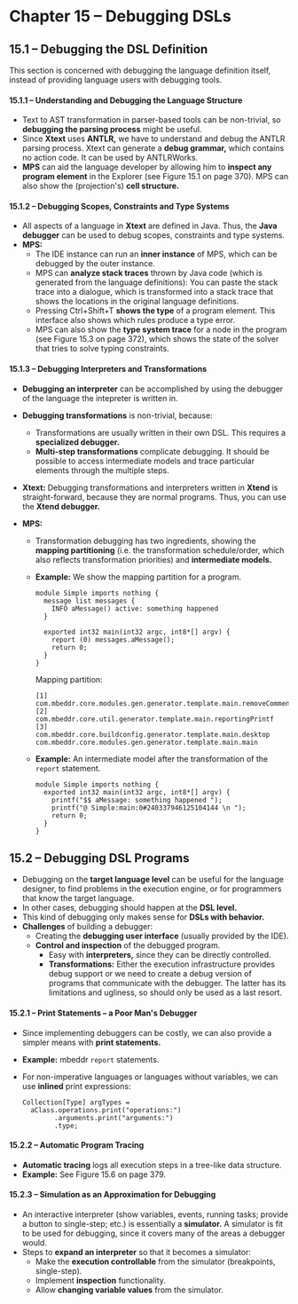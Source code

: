 # Chapter 15 – Debugging DSLs



## 15.1 – Debugging the DSL Definition

This section is concerned with debugging the language definition itself, instead of providing language users with debugging tools.

#### 15.1.1 – Understanding and Debugging the Language Structure

- Text to AST transformation in parser-based tools can be non-trivial, so **debugging the parsing process** might be useful.
- Since **Xtext** uses **ANTLR,** we have to understand and debug the ANTLR parsing process. Xtext can generate a **debug grammar,** which contains no action code. It can be used by ANTLRWorks.
- **MPS** can aid the language developer by allowing him to **inspect any program element** in the Explorer (see Figure 15.1 on page 370). MPS can also show the (projection's) **cell structure.** 

#### 15.1.2 – Debugging Scopes, Constraints and Type Systems

- All aspects of a language in **Xtext** are defined in Java. Thus, the **Java debugger** can be used to debug scopes, constraints and type systems.
- **MPS:**
  - The IDE instance can run an **inner instance** of MPS, which can be debugged by the outer instance.
  - MPS can **analyze stack traces** thrown by Java code (which is generated from the language definitions): You can paste the stack trace into a dialogue, which is transformed into a stack trace that shows the locations in the original language definitions.
  - Pressing Ctrl+Shift+T **shows the type** of a program element. This interface also shows which rules produce a type error.
  - MPS can also show the **type system trace** for a node in the program (see Figure 15.3 on page 372), which shows the state of the solver that tries to solve typing constraints.

#### 15.1.3 – Debugging Interpreters and Transformations

- **Debugging an interpreter** can be accomplished by using the debugger of the language the intepreter is written in.

- **Debugging transformations** is non-trivial, because:

  - Transformations are usually written in their own DSL. This requires a **specialized debugger.**
  - **Multi-step transformations** complicate debugging. It should be possible to access intermediate models and trace particular elements through the multiple steps.

- **Xtext:** Debugging transformations and interpreters written in **Xtend** is straight-forward, because they are normal programs. Thus, you can use the **Xtend debugger.**

- **MPS:**

  - Transformation debugging has two ingredients, showing the **mapping partitioning** (i.e. the transformation schedule/order, which also reflects transformation priorities) and **intermediate models.**

  - **Example:** We show the mapping partition for a program.

    ```
    module Simple imports nothing {
      message list messages {
        INFO aMessage() active: something happened
      }
    
      exported int32 main(int32 argc, int8*[] argv) { 
        report (0) messages.aMessage();
        return 0;
      } 
    }
    ```

    Mapping partition:

    ```
    [1] com.mbeddr.core.modules.gen.generator.template.main.removeCommentedCode 
    [2]
    com.mbeddr.core.util.generator.template.main.reportingPrintf
    [3]
    com.mbeddr.core.buildconfig.generator.template.main.desktop com.mbeddr.core.modules.gen.generator.template.main.main
    ```

  - **Example:** An intermediate model after the transformation of the `report` statement.

    ```
    module Simple imports nothing {
      exported int32 main(int32 argc, int8*[] argv) { 
        printf("$$ aMessage: something happened "); 
        printf("@ Simple:main:0#240337946125104144 \n "); 
        return 0;
      } 
    }
    ```



## 15.2 – Debugging DSL Programs

- Debugging on the **target language level** can be useful for the language designer, to find problems in the execution engine, or for programmers that know the target language.
- In other cases, debugging should happen at the **DSL level.**
- This kind of debugging only makes sense for **DSLs with behavior.**
- **Challenges** of building a debugger:
  - Creating the **debugging user interface** (usually provided by the IDE).
  - **Control and inspection** of the debugged program.
    - Easy with **interpreters,** since they can be directly controlled.
    - **Transformations:** Either the execution infrastructure provides debug support or we need to create a debug version of programs that communicate with the debugger. The latter has its limitations and ugliness, so should only be used as a last resort.

#### 15.2.1 – Print Statements – a Poor Man's Debugger

- Since implementing debuggers can be costly, we can also provide a simpler means with **print statements.**

- **Example:** mbeddr `report` statements.

- For non-imperative languages or languages without variables, we can use **inlined** print expressions:

  ```
  Collection[Type] argTypes = 
    aClass.operations.print("operations:")
          .arguments.print("arguments:")
          .type;
  ```

#### 15.2.2 – Automatic Program Tracing

- **Automatic tracing** logs all execution steps in a tree-like data structure.
- **Example:** See Figure 15.6 on page 379.

#### 15.2.3 – Simulation as an Approximation for Debugging

- An interactive interpreter (show variables, events, running tasks; provide a button to single-step; etc.) is essentially a **simulator.** A simulator is fit to be used for debugging, since it covers many of the areas a debugger would.
- Steps to **expand an interpreter** so that it becomes a simulator:
  - Make the **execution controllable** from the simulator (breakpoints, single-step).
  - Implement **inspection** functionality.
  - Allow **changing variable values** from the simulator.

